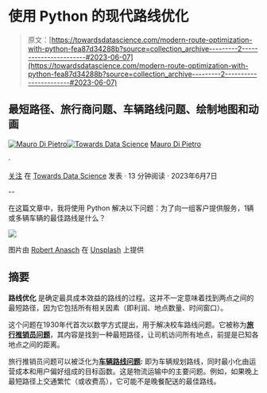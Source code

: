 # 使用 Python 的现代路线优化

> 原文：[https://towardsdatascience.com/modern-route-optimization-with-python-fea87d34288b?source=collection_archive---------2-----------------------#2023-06-07](https://towardsdatascience.com/modern-route-optimization-with-python-fea87d34288b?source=collection_archive---------2-----------------------#2023-06-07)

## 最短路径、旅行商问题、车辆路线问题、绘制地图和动画

[](https://maurodp.medium.com/?source=post_page-----fea87d34288b--------------------------------)[![Mauro Di Pietro](../Images/3586d9d3238d904a1e1fa39c77b59d3f.png)](https://maurodp.medium.com/?source=post_page-----fea87d34288b--------------------------------)[](https://towardsdatascience.com/?source=post_page-----fea87d34288b--------------------------------)[![Towards Data Science](../Images/a6ff2676ffcc0c7aad8aaf1d79379785.png)](https://towardsdatascience.com/?source=post_page-----fea87d34288b--------------------------------) [Mauro Di Pietro](https://maurodp.medium.com/?source=post_page-----fea87d34288b--------------------------------)

·

[关注](https://medium.com/m/signin?actionUrl=https%3A%2F%2Fmedium.com%2F_%2Fsubscribe%2Fuser%2F44a176cd070a&operation=register&redirect=https%3A%2F%2Ftowardsdatascience.com%2Fmodern-route-optimization-with-python-fea87d34288b&user=Mauro+Di+Pietro&userId=44a176cd070a&source=post_page-44a176cd070a----fea87d34288b---------------------post_header-----------) 在 [Towards Data Science](https://towardsdatascience.com/?source=post_page-----fea87d34288b--------------------------------) 发表 · 13 分钟阅读 · 2023年6月7日 [](https://medium.com/m/signin?actionUrl=https%3A%2F%2Fmedium.com%2F_%2Fvote%2Ftowards-data-science%2Ffea87d34288b&operation=register&redirect=https%3A%2F%2Ftowardsdatascience.com%2Fmodern-route-optimization-with-python-fea87d34288b&user=Mauro+Di+Pietro&userId=44a176cd070a&source=-----fea87d34288b---------------------clap_footer-----------)

--

[](https://medium.com/m/signin?actionUrl=https%3A%2F%2Fmedium.com%2F_%2Fbookmark%2Fp%2Ffea87d34288b&operation=register&redirect=https%3A%2F%2Ftowardsdatascience.com%2Fmodern-route-optimization-with-python-fea87d34288b&source=-----fea87d34288b---------------------bookmark_footer-----------)

在这篇文章中，我将使用 Python 解决以下问题：为了向一组客户提供服务，1辆或多辆车辆的最佳路线是什么？

![](../Images/9f53173e6217b1a3283583fa432e80f1.png)

图片由 [Robert Anasch](https://unsplash.com/@diesektion?utm_source=medium&utm_medium=referral) 在 [Unsplash](https://unsplash.com/?utm_source=medium&utm_medium=referral) 上提供

## 摘要

**路线优化** 是确定最具成本效益的路线的过程。这并不一定意味着找到两点之间的最短路径，因为它包括所有相关因素（即利润、地点数量、时间窗口）。

这个问题在1930年代首次以数学方式提出，用于解决校车路线问题。它被称为[**旅行推销员问题**](https://en.wikipedia.org/wiki/Travelling_salesman_problem)，其内容是找到一种最短路径，让司机访问所有地点，前提是已知各地点之间的距离。

旅行推销员问题可以被泛化为[**车辆路线问题**](https://en.wikipedia.org/wiki/Vehicle_routing_problem)**:** 即为车辆规划路线，同时最小化由运营成本和用户偏好组成的目标函数。这是物流运输中的主要问题。例如，如果晚上最短路径上交通繁忙（或收费高），它可能不是晚餐配送的最佳路线。

